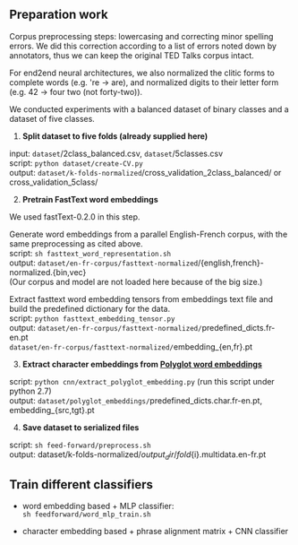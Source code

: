## Preparation work
 
Corpus preprocessing steps: lowercasing and correcting minor spelling errors.
We did this correction according to a list of errors noted down by annotators, thus we can keep the original TED Talks corpus intact. 

For end2end neural architectures, we also normalized the clitic forms to complete words (e.g. 're -> are), and normalized digits to their letter form (e.g. 42 -> four two (not forty-two)).

We conducted experiments with a balanced dataset of binary classes and a dataset of five classes. 

1. **Split dataset to five folds (already supplied here)**

input: `dataset`/2class_balanced.csv, `dataset`/5classes.csv <br/>
script: `python dataset/create-CV.py` <br/>
output: `dataset/k-folds-normalized`/cross_validation_2class_balanced/ or cross_validation_5class/

2. **Pretrain FastText word embeddings**

We used fastText-0.2.0 in this step.

Generate word embeddings from a parallel English-French corpus, with the same preprocessing as cited above. <br/> 
script: `sh fasttext_word_representation.sh` <br/> 
output: `dataset/en-fr-corpus/fasttext-normalized`/{english,french}-normalized.{bin,vec} <br/> 
(Our corpus and model are not loaded here because of the big size.) <!-- ours: normalized corpus (3M words in English and French, corpus of TED Talks) <br/>  -->

Extract fasttext word embedding tensors from embeddings text file and build the predefined dictionary for the data. <br/> 
script: `python fasttext_embedding_tensor.py` <br/> 
output: `dataset/en-fr-corpus/fasttext-normalized/`predefined_dicts.fr-en.pt <br/>
        `dataset/en-fr-corpus/fasttext-normalized/`embedding_{en,fr}.pt

3. **Extract character embeddings from [Polyglot word embeddings](https://sites.google.com/site/rmyeid/projects/polyglot)**

script: `python cnn/extract_polyglot_embedding.py` (run this script under python 2.7)  <br/>
output: `dataset/polyglot_embeddings/`predefined_dicts.char.fr-en.pt, embedding_{src,tgt}.pt

4. **Save dataset to serialized files**

script: `sh feed-forward/preprocess.sh` <br/>
output: dataset/k-folds-normalized/${output_dir}/fold${i}.multidata.en-fr.pt

## Train different classifiers

- word embedding based + MLP classifier: <br/>
`sh feedforward/word_mlp_train.sh`

- character embedding based + phrase alignment matrix + CNN classifier 

<!-- 
when do 5-class clf instead of 2-class:
change nwa/nwa.py: 

-->


<!-- ### questions on CNN architecture:
the code to build alignment matrix 
what does adaptive pooling do 
what is masked_cross_entropy? 
the forward function in encoders and classifiers <= train()

files not yet uploaded
dataset/en-fr-corpus/fasttext-normalized/*  1.73G
my pickled files 
polyglot embeddings 
-->

